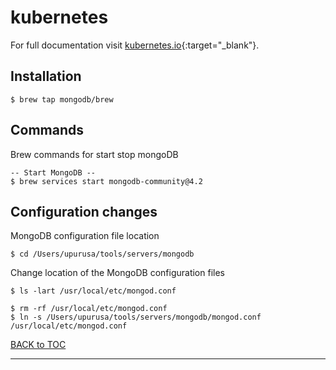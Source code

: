 # kubernetes

For full documentation visit [kubernetes.io](https://kubernetes.io/){:target="_blank"}.

## Installation

    $ brew tap mongodb/brew
    

## Commands

Brew commands for start stop mongoDB

	-- Start MongoDB --
	$ brew services start mongodb-community@4.2
	



## Configuration changes

MongoDB configuration file location

	$ cd /Users/upurusa/tools/servers/mongodb

Change location of the MongoDB configuration files

	$ ls -lart /usr/local/etc/mongod.conf
	
	$ rm -rf /usr/local/etc/mongod.conf
	$ ln -s /Users/upurusa/tools/servers/mongodb/mongod.conf /usr/local/etc/mongod.conf



[BACK to TOC](./../README.md)

----------
